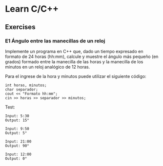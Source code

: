 # Learn C/C++

## Exercises
### E1 Ángulo entre las manecillas de un reloj
Implemente un programa en C++ que, dado un tiempo expresado en formato
de 24 horas (hh:mm), calcule y muestre el ángulo más pequeño (en grados)
formado entre la manecilla de las horas y la manecilla de los minutos en
un reloj analógico de 12 horas.

Para el ingrese de la hora y minutos puede utilizar el siguiente código:

```
int horas, minutos;
char separador;
cout << "Formato hh:mm";
cin >> horas >> separador >> minutos;
```

Test:
```
Input: 5:30
Output: 15°
```
```
Input: 9:50
Output: 5°
```
```
Input: 21:00
Output: 90°
```
```
Input: 12:00
Output: 0°
```

